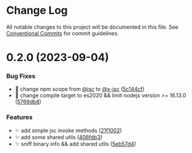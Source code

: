# Change Log

All notable changes to this project will be documented in this file.
See [Conventional Commits](https://conventionalcommits.org) for commit guidelines.

# 0.2.0 (2023-09-04)

### Bug Fixes

- 🐛 change npm scope from [@jsc](https://github.com/jsc) to [@x-jsc](https://github.com/x-jsc) ([5c144cf](https://github.com/malei0311/jsc/commit/5c144cfa60a3329584f998824ffb13ade1912f11))
- 🔧 change compile target to es2020 && limit nodejs version >= 16.13.0 ([5769db8](https://github.com/malei0311/jsc/commit/5769db87453a3e1d12ecc64b423055b0fcbcc179))

### Features

- ✨ add simple jsc invoke methods ([21f1002](https://github.com/malei0311/jsc/commit/21f10029efb9a2fe1dd2c860e07b3bbd069a1e7f))
- ✨ add some shared utils ([406fdb3](https://github.com/malei0311/jsc/commit/406fdb3f1d44e5727be70e8376a9b2454b205886))
- ✨ sniff binary info && add shared utils ([5eb57d4](https://github.com/malei0311/jsc/commit/5eb57d41fbef6cdfdcee878adb317b7f1b22c612))
